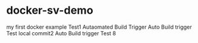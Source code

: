 # docker-sv-demo
my first docker example
Test1 Autaomated Build Trigger
Auto Build trigger Test local commit2
Auto Build trigger Test 8

